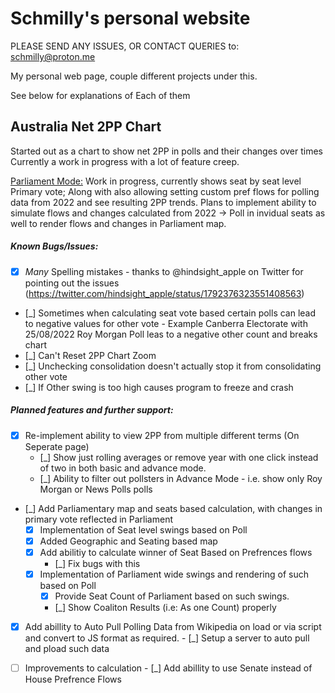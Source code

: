 # Schmilly's personal website

PLEASE SEND ANY ISSUES, OR CONTACT QUERIES to: schmilly@proton.me

My personal web page, couple different projects under this. 

See below for explanations of Each of them

## Australia Net 2PP Chart

Started out as a chart to show net 2PP in polls and their changes over times
Currently a work in progress with a lot of feature creep.

[Parliament Mode:](https://schmilly.github.io/2PP%20Net/Parliament%20Mode/Parliament.html)
Work in progress, currently shows seat by seat level Primary vote; Along with also allowing setting custom pref flows for polling data from 2022 and see resulting 2PP trends. Plans to implement ability to simulate flows and changes calculated from 2022 -> Poll in invidual seats as well to render flows and changes in Parliament map.

##### Known Bugs/Issues:
[comment]: <> (StartParlBug)
- [X] *Many* Spelling mistakes - thanks to @hindsight_apple on Twitter for pointing out the issues (https://twitter.com/hindsight_apple/status/1792376323551408563)
- [_] Sometimes when calculating seat vote based certain polls can lead to negative values for other vote
      - Example Canberra Electorate with 25/08/2022 Roy Morgan Poll leas to a negative other count and breaks chart
- [_] Can't Reset 2PP Chart Zoom
- [_] Unchecking consolidation doesn't actually stop it from consolidating other vote
- [_] If Other swing is too high causes program to freeze and crash

##### Planned features and further support:
- [X] Re-implement ability to view 2PP from multiple different terms (On Seperate page) 
  - [_] Show just rolling averages or remove year with one click instead of two in both basic and advance mode.
  - [_] Ability to filter out pollsters in Advance Mode - i.e. show only Roy Morgan or News Polls polls
- [_] Add Parliamentary map and seats based calculation, with changes in primary vote reflected in Parliament
  - [X] Implementation of Seat level swings based on Poll
  - [X] Added Geographic and Seating based map
  - [X] Add abilitiy to calculate winner of Seat Based on Prefrences flows
      - [_] Fix bugs with this
  - [X] Implementation of Parliament wide swings and rendering of such based on Poll
      - [X] Provide Seat Count of Parliament based on such swings.
      - [_] Show Coaliton Results (i.e: As one Count) properly
- [X] Add abillity to Auto Pull Polling Data from Wikipedia on load or via script and convert to JS format as required.
      - [_] Setup a server to auto pull and pload such data
- [ ] Improvements to calculation
      - [_] Add abillity to use Senate instead of House Prefrence Flows

      
[comment]: <> (EndParlBug)


